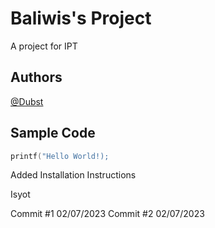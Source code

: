 
# Baliwis's Project
A project for IPT

## Authors
[@Dubst](https://github.com/Dubst)

## Sample Code
```c
printf("Hello World!);
```

Added Installation Instructions

Isyot

Commit #1 02/07/2023
Commit #2 02/07/2023